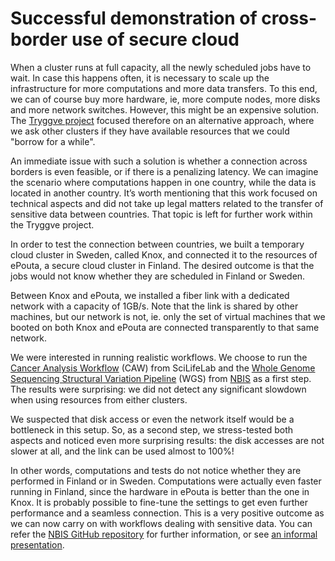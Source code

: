 # Successful demonstration of cross-border use of secure cloud

When a cluster runs at full capacity, all the newly scheduled jobs
have to wait. In case this happens often, it is necessary to scale up
the infrastructure for more computations and more data transfers. To
this end, we can of course buy more hardware, ie, more compute nodes,
more disks and more network switches. However, this might be an
expensive
solution. The [Tryggve project](https://wiki.neic.no/wiki/Tryggve)
focused therefore on an alternative approach, where we ask other
clusters if they have available resources that we could "borrow for a
while".

An immediate issue with such a solution is whether a connection across
borders is even feasible, or if there is a penalizing latency. We can
imagine the scenario where computations happen in one country, while
the data is located in another country. It’s worth mentioning that
this work focused on technical aspects and did not take up legal
matters related to the transfer of sensitive data between
countries. That topic is left for further work within
the Tryggve project.

In order to test the connection between countries, we built a
temporary cloud cluster in Sweden, called Knox, and connected it to
the resources of ePouta, a secure cloud cluster in Finland. The
desired outcome is that the jobs would not know whether they are
scheduled in Finland or Sweden.

Between Knox and ePouta, we installed a fiber link with a dedicated
network with a capacity of 1GB/s. Note that the link is shared by
other machines, but our network is not, ie. only the set of virtual
machines that we booted on both Knox and ePouta are connected
transparently to that same network.

We were interested in running realistic workflows. We choose to run
the [Cancer Analysis Workflow](https://github.com/SciLifeLab/CAW)
(CAW) from SciLifeLab and the [Whole Genome Sequencing Structural
Variation Pipeline](https://github.com/NBISweden/wgs-structvar) (WGS)
from [NBIS](http://www.nbis.se) as a first step. The results were
surprising: we did not detect any significant slowdown when using
resources from either clusters.

We suspected that disk access or even the network itself would be a
bottleneck in this setup. So, as a second step, we stress-tested both
aspects and noticed even more surprising results: the disk accesses
are not slower at all, and the link can be used almost to 100%!

In other words, computations and tests do not notice whether they are
performed in Finland or in Sweden. Computations were actually even
faster running in Finland, since the hardware in ePouta is better than
the one in Knox. It is probably possible to fine-tune the settings to
get even further performance and a seamless connection.  This is a
very positive outcome as we can now carry on with workflows dealing
with sensitive data. You can refer
the [NBIS GitHub repository](https://github.com/NBISweden/Knox-ePouta)
for further information, or
see
[an informal presentation](https://NBISweden.github.io/Knox-ePouta/informal/).
